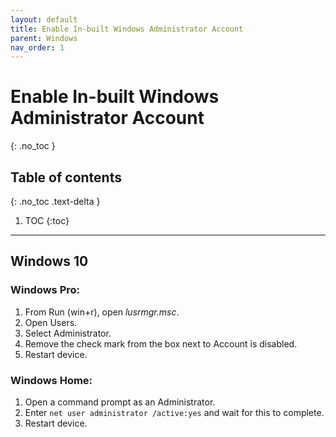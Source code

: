 ```yaml
---
layout: default
title: Enable In-built Windows Administrator Account
parent: Windows
nav_order: 1
---
```


# Enable In-built Windows Administrator Account
{: .no_toc }

## Table of contents
{: .no_toc .text-delta }

1. TOC
{:toc}

***

## Windows 10

### Windows Pro:
1.	From Run (win+r), open *lusrmgr.msc*.
2.	Open Users.
3.	Select Administrator.
4.	Remove the check mark from the box next to Account is disabled.
5.	Restart device.

### Windows Home:
1.	Open a command prompt as an Administrator.
2.	Enter `net user administrator /active:yes` and wait for this to complete.
3.	Restart device.

